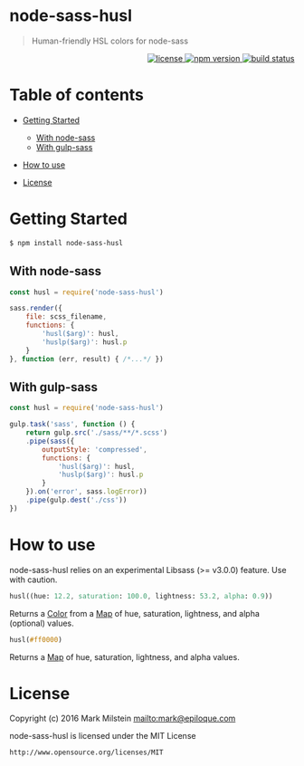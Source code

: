 # node-sass-husl

>  Human-friendly HSL colors for node-sass

<p align="right">
    <a href="https://github.com/epiloque/node-sass-husl/blob/master/LICENSE">
        <img src="https://img.shields.io/npm/l/node-sass-husl.svg"
             alt="license">
    </a>
    <a href="https://npmjs.org/package/node-sass-husl">
        <img src="https://img.shields.io/npm/v/node-sass-husl.svg"
             alt="npm version">
    </a>
    <a href="https://travis-ci.org/epiloque/node-sass-husl">
        <img src="https://img.shields.io/travis/epiloque/node-sass-husl.svg"
             alt="build status">
    </a>
</p>

# Table of contents

-   [Getting Started](#getting-started)

    -   [With node-sass](#with-node-sass)
    -   [With gulp-sass](#with-gulp-sass)

-   [How to use](#how-to-use)

-   [License](#license)

# Getting Started

```bash
$ npm install node-sass-husl
```

## With node-sass

```javascript
const husl = require('node-sass-husl')

sass.render({
    file: scss_filename,
    functions: {
        'husl($arg)': husl,
        'huslp($arg)': husl.p
    }
}, function (err, result) { /*...*/ })
```

## With gulp-sass

```javascript
const husl = require('node-sass-husl')

gulp.task('sass', function () {
    return gulp.src('./sass/**/*.scss')
    .pipe(sass({
        outputStyle: 'compressed',
        functions: {
            'husl($arg)': husl,
            'huslp($arg)': husl.p
        }
    }).on('error', sass.logError))
    .pipe(gulp.dest('./css'))
})
```

# How to use

node-sass-husl relies on an experimental Libsass (>= v3.0.0) feature. Use with caution.

```sass
husl((hue: 12.2, saturation: 100.0, lightness: 53.2, alpha: 0.9))
```

Returns a [Color](http://sass-lang.com/documentation/Sass/Script/Value/Color.html)
from a [Map](http://sass-lang.com/documentation/Sass/Script/Value/Map.html)
of hue, saturation, lightness, and alpha (optional) values.

```sass
husl(#ff0000)
```

Returns a [Map](http://sass-lang.com/documentation/Sass/Script/Value/Map.html)
of hue, saturation, lightness, and alpha values.

# License

Copyright (c) 2016 Mark Milstein <mailto:mark@epiloque.com>

node-sass-husl is licensed under the MIT License

    http://www.opensource.org/licenses/MIT
